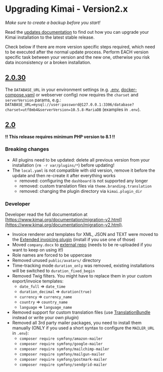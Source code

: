 # Upgrading Kimai - Version2.x

_Make sure to create a backup before you start!_ 

Read the [updates documentation](https://www.kimai.org/documentation/updates.html) to find out how 
you can upgrade your Kimai installation to the latest stable release.

Check below if there are more version specific steps required, which need to be executed after the normal update process.
Perform EACH version specific task between your version and the new one, otherwise you risk data inconsistency or a broken installation.

## [2.0.30](https://github.com/kimai/kimai/releases/tag/2.0.30)

The `DATABASE_URL` in your environment settings (e.g. [.env](https://github.com/kimai/kimai/issues/4246), [docker-compose.yaml](https://github.com/tobybatch/kimai2/issues/531) or webserver config)
now requires the `charset` and `serverVersion` params, e.g.: `DATABASE_URL=mysql://user:password@127.0.0.1:3306/database?charset=utf8mb4&serverVersion=10.5.8-MariaDB` (examples in `.env`).

## [2.0](https://github.com/kimai/kimai/releases/tag/2.0)

**!! This release requires minimum PHP version to 8.1 !!**

### Breaking changes

- All plugins need to be updated: delete all previous version from your installation (`rm -r var/plugins/*`) before updating!
- The `local.yaml` is not compatible with old version, remove it before the update and then re-create it after everything works
  - removed: configuring the `dashboard` is not supported any longer
  - removed: custom translation files via `theme.branding.translation`
  - removed: changing the plugin directory via `kimai.plugin_dir`

### Developer

Developer read the full documentation at [https://www.kimai.org/documentation/migration-v2.html](https://www.kimai.org/documentation/migration-v2.html).

- Invoice renderer and templates for XML, JSON and TEXT were moved to the [Extended invoicing plugin](https://www.kimai.org/store/invoice-bundle.html) (install if you use one of those)
- Moved `company.docx` to [external repo](https://github.com/kimai/invoice-templates/tree/main/docx-company) (needs to be re-uploaded if you want to keep on using it!)
- Role names are forced to be uppercase 
- Removed unused `public/avatars/` directory 
- Time-tracking mode `duration_only` was removed, existing installations will be switched to `duration_fixed_begin`
- Removed Twig filters. You might have to replace them in your custom export/invoice templates:
  - `date_full` => `date_time`
  - `duration_decimal` => `duration(true)`
  - `currency` => `currency_name`
  - `country` => `country_name`
  - `language` => `language_name`
- Removed support for custom translation files (use [TranslationBundle](https://www.kimai.org/store/translation-bundle.html) instead or write your own plugin)
- Removed all 3rd party mailer packages, you need to install them manually (ONLY if you used a short syntax to configure the `MAILER_URL` in `.env`): 
  - `composer require symfony/amazon-mailer`
  - `composer require symfony/google-mailer`
  - `composer require symfony/mailchimp-mailer`
  - `composer require symfony/mailgun-mailer`
  - `composer require symfony/postmark-mailer`
  - `composer require symfony/sendgrid-mailer`
